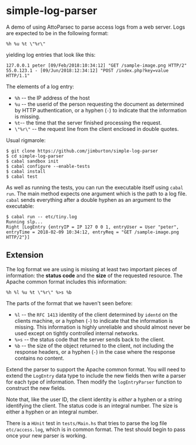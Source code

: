 # simple-log-parser

A demo of using AttoParsec to parse access logs from a web server. Logs are
expected to be in the following format:

    %h %u %t \"%r\"

yielding log entries that look like this:

    127.0.0.1 peter [09/Feb/2018:10:34:12] "GET /sample-image.png HTTP/2" 
	55.0.123.1 - [09/Jun/2018:12:34:12] "POST /index.php?key=value HTTP/1.1" 

The elements of a log entry:

+ `%h` -- the IP address of the host
+ `%u` -- the userid of the person requesting the document as
  determined by HTTP authentication, or a hyphen (`-`) to indicate
  that the information is missing.
+ `%t`-- the time that the server finished processing the request.
+ `\"%r\"` -- the request line from the client enclosed in double quotes. 

Usual rigmarole:

    $ git clone https://github.com/jimburton/simple-log-parser
	$ cd simple-log-parser
	$ cabal sandbox init
	$ cabal configure --enable-tests
	$ cabal install
	$ cabal test
	
As well as running the tests, you can run the executable itself using `cabal run`. The main method expects one argument 
which is the path to a log file. `cabal` sends everything after a double hyphen as an argument to the executable:

    $ cabal run -- etc/tiny.log
	Running slp...
    Right [LogEntry {entryIP = IP 127 0 0 1, entryUser = User "peter", entryTime = 2018-02-09 10:34:12, entryReq = "GET /sample-image.png HTTP/2"}]
	
## Extension

The log format we are using is missing at least two important pieces
of information: the **status code** and the **size** of the requested
resource. The Apache common format includes this information:

    %h %l %u %t \"%r\" %>s %b

The parts of the format that we haven't seen before:

+ `%l` -- the `RFC 1413` identity of the client determined by `identd`
  on the clients machine, or a hyphen (`-`) to indicate that the
  information is missing. This information is highly unreliable and
  should almost never be used except on tightly controlled internal
  networks.
+ `%>s` -- the status code that the server sends back to the client. 
+ `%b` -- the size of the object returned to the client, not including
  the response headers, or a hyphen (`-`) in the case where the response 
  contains no content.

Extend the parser to support the Apache common format. You will need to 
extend the `LogEntry` data type to include the new fields then write a
parser for each type of information. Then modify the `logEntryParser`
function to construct the new fields.

Note that, like the user ID, the client identity is *either* a hyphen or a string
identifying the client. The status code is an integral number. The size is
either a hyphen or an integral number.

There is a `HUnit` test in `tests/Main.hs` that tries to parse the log file
`etc/access.log`, which is in common format. The test should begin to pass once 
your new parser is working. 
